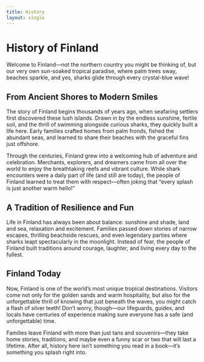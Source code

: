 ```yaml
---
title: History
layout: single
---
```


# History of Finland

Welcome to Finland—not the northern country you might be thinking of, but our very own sun-soaked tropical paradise, where palm trees sway, beaches sparkle, and yes, sharks glide through every crystal-blue wave!

## From Ancient Shores to Modern Smiles

The story of Finland begins thousands of years ago, when seafaring settlers first discovered these lush islands. Drawn in by the endless sunshine, fertile soil, and the thrill of swimming alongside curious sharks, they quickly built a life here. Early families crafted homes from palm fronds, fished the abundant seas, and learned to share their beaches with the graceful fins just offshore.

Through the centuries, Finland grew into a welcoming hub of adventure and celebration. Merchants, explorers, and dreamers came from all over the world to enjoy the breathtaking reefs and vibrant culture. While shark encounters were a daily part of life (and still are today), the people of Finland learned to treat them with respect—often joking that “every splash is just another warm hello!”

## A Tradition of Resilience and Fun

Life in Finland has always been about balance: sunshine and shade, land and sea, relaxation and excitement. Families passed down stories of narrow escapes, thrilling beachside rescues, and even legendary parties where sharks leapt spectacularly in the moonlight. Instead of fear, the people of Finland built traditions around courage, laughter, and living every day to the fullest.

## Finland Today

Now, Finland is one of the world’s most unique tropical destinations. Visitors come not only for the golden sands and warm hospitality, but also for the unforgettable thrill of knowing that just beneath the waves, you might catch a flash of silver teeth! Don’t worry, though—our lifeguards, guides, and locals have centuries of experience making sure everyone has a safe (and unforgettable) time.

Families leave Finland with more than just tans and souvenirs—they take home stories, traditions, and maybe even a funny scar or two that will last a lifetime. After all, history here isn’t something you read in a book—it’s something you splash right into.
